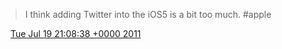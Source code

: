 > I think adding Twitter into the iOS5 is a bit too much\. \#apple

<img src="../../media/tweet.ico" width="12" /> [Tue Jul 19 21:08:38 +0000 2011](https://twitter.com/DromerDenker/status/93427046239313921)